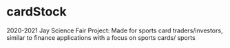 # cardStock
2020-2021 Jay Science Fair Project: Made for sports card traders/investors, similar to finance applications with a focus on sports cards/ sports
